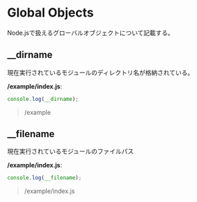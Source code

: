 # Global Objects

Node.jsで扱えるグローバルオブジェクトについて記載する。

## __dirname

現在実行されているモジュールのディレクトリ名が格納されている。

**/example/index.js**:

```js
console.log(__dirname);
```

> /example

## __filename

現在実行されているモジュールのファイルパス

**/example/index.js**:

```js
console.log(__filename);
```

> /example/index.js

